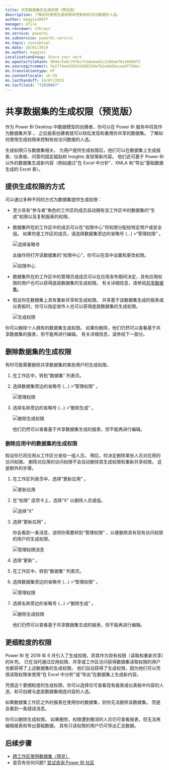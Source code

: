```yaml
---
title: 共享数据集的生成权限（预览版）
description: 了解如何使用生成权限来控制有权访问数据的人选。
author: maggiesMSFT
manager: kfile
ms.reviewer: chbraun
ms.service: powerbi
ms.subservice: powerbi-service
ms.topic: conceptual
ms.date: 10/01/2019
ms.author: maggies
LocalizationGroup: Share your work
ms.openlocfilehash: 069ec5e0c767bcfcb0a4a41c2180ae78146800f2
ms.sourcegitcommit: 5e277dae93832d10033defb2a9e85ecaa8ffb8ec
ms.translationtype: HT
ms.contentlocale: zh-CN
ms.lasthandoff: 10/07/2019
ms.locfileid: "72020867"
---
```

# <a name="build-permission-for-shared-datasets-preview"></a>共享数据集的生成权限（预览版）

作为 Power BI Desktop 中数据模型的创建者，你可以在 Power BI 服务中将其作为数据集共享   。 之后报表创建者就可以轻松发现和重用你共享的数据集。 了解如何使用生成权限来控制有权访问数据的人选。

生成权限只与数据集相关。 为用户提供生成权限后，他们可以在数据集上生成报表、仪表板、问答的固定磁贴和 Insights 发现等新内容。 他们还可基于 Power BI 以外的数据集生成新内容（例如通过“在 Excel 中分析”、XMLA 和“导出”基础数据生成的 Excel 表）。

## <a name="ways-to-give-build-permission"></a>提供生成权限的方式

可以通过多种不同的方式为数据集提供生成权限：

- 至少具有“参与者”角色的工作区的成员自动拥有该工作区中的数据集的“生成”权限以及复制报表的权限。
 
- 数据集所在的工作区中的成员可以在“权限中心”将权限分配给特定用户或安全组。 如果你是工作区的成员，请选择数据集旁边的省略号 (...) >“管理权限”  。

    ![选择省略号](media/service-datasets-build-permissions/power-bi-dataset-permissions-new-look.png)

    此操作将打开该数据集的“权限中心”，你可以在其中设置和更改权限。

    ![权限中心](media/service-datasets-build-permissions/power-bi-dataset-remove-permissions-no-callouts.png)

- 数据集所在的工作区中的管理员或成员可以在应用发布期间决定，具有应用权限的用户也可以获得底层数据集的生成权限。 有关详细信息，请参阅[共享数据集](service-datasets-share.md)。

- 假设你在数据集上具有重新共享和生成权限。 共享基于该数据集生成的报表或仪表板时，你可以指定收件人也可以获得底层数据集的生成权限。

    ![生成权限](media/service-datasets-build-permissions/power-bi-share-report-allow-users.png)

你可以删除个人拥有的数据集生成权限。 如果你删除，他们仍然可以查看基于共享数据集的报表，但不能再进行编辑。 有关详细信息，请参阅下一部分。

## <a name="remove-build-permission-for-a-dataset"></a>删除数据集的生成权限

有时可能需要删除共享数据集的某些用户的生成权限。 

1. 在工作区中，转到“数据集”  列表页。 
1. 选择数据集旁边的省略号 (...) >“管理权限”  。

    ![管理权限](media/service-datasets-build-permissions/power-bi-dataset-permissions-new-look.png)

1. 选择名称旁边的省略号 (...) >“删除生成”  。

    ![删除生成权限](media/service-datasets-build-permissions/power-bi-dataset-remove-build-permissions.png)

    他们仍然可以查看基于共享数据集生成的报表，但不能再进行编辑。

### <a name="remove-build-permission-for-a-dataset-in-an-app"></a>删除应用中的数据集的生成权限

假设你已将应用从工作区分发给一组人员。 稍后，你决定删除某些人员对应用的访问权限。 删除对应用的访问权限不会自动删除其生成权限和重新共享权限。 这是额外的步骤。 

1. 在工作区列表页中，选择“更新应用”  。 

    ![更新应用](media/service-datasets-build-permissions/power-bi-app-update.png)

1. 在“权限”  选项卡上，选择“X”  以删除人员或组。 

    ![选择“X”](media/service-datasets-build-permissions/power-bi-app-delete-user.png)
1. 选择“更新应用”  。

    你会看到一条消息，说明你需要转到“管理权限”  ，以便删除具有现有访问权限的用户的生成权限。 

    ![管理权限消息](media/service-datasets-build-permissions/power-bi-dataset-app-remove-message.png)

1. 选择“更新”  。

1. 在工作区中，转到“数据集”  列表页。 
1. 选择数据集旁边的省略号 (...) >“管理权限”  。

    ![管理权限](media/service-datasets-build-permissions/power-bi-dataset-permissions-new-look.png)

1. 选择名称旁边的省略号 (...) >“删除生成”  。

    ![删除生成权限](media/service-datasets-build-permissions/power-bi-dataset-remove-build-permissions.png)

    他们仍然可以查看基于共享数据集生成的报表，但不能再进行编辑。

## <a name="more-granular-permissions"></a>更细粒度的权限

Power BI 在 2019 年 6 月引入了生成权限，将其作为现有权限（读取和重新共享）的补充。 已在当时通过应用权限、共享或工作区访问获得数据集读取权限的用户也都获得了上述数据集的生成权限。 他们自动获得了生成权限，因为他们可以凭借读取权限来使用“在 Excel 中分析”或“导出”在数据集上生成新内容。

凭借这个更细粒度的生成权限，你可以选择仅可查看现有报表或仪表板中内容的人选，和可创建与底层数据集相连内容的人选。

如果数据集工作区之外的报表在使用你的数据集，则你无法删除该数据集。 而是会看到一条错误消息。

你可以删除生成权限。 如果删除，权限遭到撤消的人员仍可查看报表，但无法再编辑报表和导出基础数据。 具有只读权限的用户仍可导出汇总数据。 

## <a name="next-steps"></a>后续步骤

- [跨工作区使用数据集（预览）](service-datasets-across-workspaces.md)
- 是否有任何问题? [尝试咨询 Power BI 社区](http://community.powerbi.com/)
